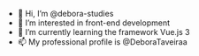 - 👋 Hi, I’m @debora-studies
- 👀 I’m interested in front-end development
- 🌱 I’m currently learning the framework Vue.js 3
- 📫 My professional profile is @DeboraTaveiraa
